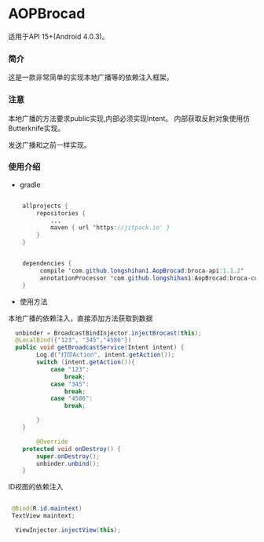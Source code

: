 # AOPBrocad


适用于API 15+(Android 4.0.3)。
### 简介
这是一款非常简单的实现本地广播等的依赖注入框架。

### 注意
本地广播的方法要求public实现,内部必须实现Intent。
内部获取反射对象使用仿Butterknife实现。

发送广播和之前一样实现。

### 使用介绍
- gradle 
```java {.class1 .class} 

    allprojects {
		repositories {
			...
			maven { url 'https://jitpack.io' }
		}
	}


    dependencies {
         compile 'com.github.longshihan1.AopBrocad:broca-api:1.1.2'
         annotationProcessor 'com.github.longshihan1:AopBrocad:broca-compiler:1.1.2'
    }
```


- 使用方法

本地广播的依赖注入，直接添加方法获取到数据

```java {.class1 .class} 
  unbinder = BroadcastBindInjector.injectBrocast(this);
  @LocalBind({"123", "345","4586"})
  public void getBroadcastService(Intent intent) {
        Log.d("打印Action", intent.getAction());
        switch (intent.getAction()){
            case "123":
                break;
            case "345":
                break;
            case "4586":
                break;

        }
    }

        @Override
    protected void onDestroy() {
        super.onDestroy();
        unbinder.unbind();
    }

```

ID视图的依赖注入
```java {.class1 .class} 

 @Bind(R.id.maintext)
 TextView maintext;

  ViewInjector.injectView(this);

```
